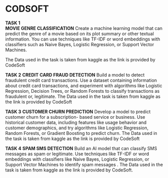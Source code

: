 # CODSOFT

**TASK 1**</br>
**MOVIE GENRE CLASSIFICATION** 
Create a machine learning model that can predict the genre of a movie based on its plot summary or other textual information. You can use techniques like TF-IDF or word embeddings with classifiers such as Naive Bayes, Logistic Regression, or Support Vector Machines.

The Data used in the task is taken from kaggle as the link is provided by CodeSoft

**TASK 2**
**CREDIT CARD FRAUD DETECTION**
Build a model to detect fraudulent credit card transactions. Use a dataset containing information about credit card transactions, and experiment with algorithms like Logistic Regression, Decision Trees, or Random Forests to classify transactions as fraudulent or, legitimate. The Data used in the task is taken from kaggle as the link is provided by CodeSoft

**TASK 3**
**CUSTOMER CHURN PREDICTION**
Develop a model to predict customer churn for a subscription- based service or business. Use historical customer data, including features like usage behavior and customer demographics, and try algorithms like Logistic Regression, Random Forests, or Gradient Boosting to predict churn. The Data used in the task is taken from kaggle as the link is provided by CodeSoft

**TASK 4**
**SPAM SMS DETECTION**
Build an AI model that can classify SMS messages as spam or legitimate. Use techniques like TF-IDF or word embeddings with classifiers like Naive Bayes, Logistic Regression, or Support Vector Machines to identify spam messages . The Data used in the task is taken from kaggle as the link is provided by CodeSoft.


